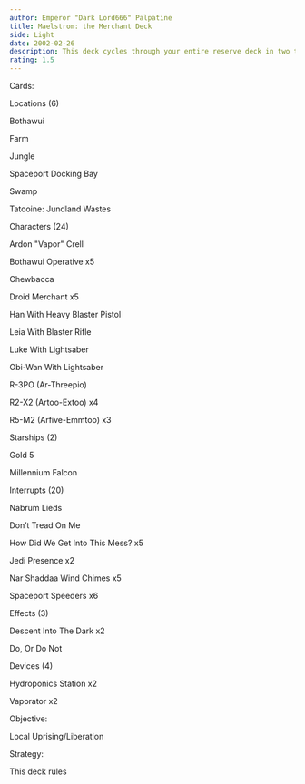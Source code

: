 ```yaml
---
author: Emperor "Dark Lord666" Palpatine
title: Maelstrom: the Merchant Deck
side: Light
date: 2002-02-26
description: This deck cycles through your entire reserve deck in two turns allowing you to set up massive battles, drains and regeneration before the opponent can react.
rating: 1.5
---
```

Cards: 

Locations (6) 
Bothawui 
Farm 
Jungle 
Spaceport Docking Bay 
Swamp 
Tatooine: Jundland Wastes 

Characters (24) 
Ardon "Vapor" Crell 
Bothawui Operative x5 
Chewbacca 
Droid Merchant x5 
Han With Heavy Blaster Pistol 
Leia With Blaster Rifle 
Luke With Lightsaber 
Obi-Wan With Lightsaber 
R-3PO (Ar-Threepio) 
R2-X2 (Artoo-Extoo) x4 
R5-M2 (Arfive-Emmtoo) x3 

Starships (2) 
Gold 5 
Millennium Falcon 

Interrupts (20) 
Nabrum Lieds
Don’t Tread On Me 
How Did We Get Into This Mess? x5 
Jedi Presence x2 
Nar Shaddaa Wind Chimes x5 
Spaceport Speeders x6 

Effects (3)
Descent Into The Dark x2 
Do, Or Do Not 

Devices (4) 
Hydroponics Station x2 
Vaporator x2 

Objective: 
Local Uprising/Liberation    







Strategy: 

This deck rules 